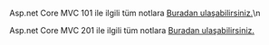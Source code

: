 Asp.net Core MVC 101 ile ilgili tüm notlara [Buradan ulaşabilirsiniz.](https://busras-organization.gitbook.io/asp.net-core-mvc-101/)\n

Asp.net Core MVC 201 ile ilgili tüm notlara [Buradan ulaşabilirsiniz.](https://busras-organization.gitbook.io/asp.net-core-mvc-201/)
